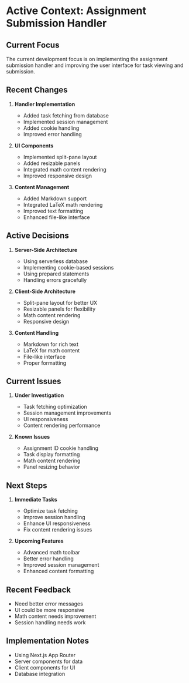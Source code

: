 # Active Context: Assignment Submission Handler

## Current Focus

The current development focus is on implementing the assignment submission handler and improving the user interface for task viewing and submission.

## Recent Changes

1. **Handler Implementation**

   - Added task fetching from database
   - Implemented session management
   - Added cookie handling
   - Improved error handling

2. **UI Components**

   - Implemented split-pane layout
   - Added resizable panels
   - Integrated math content rendering
   - Improved responsive design

3. **Content Management**
   - Added Markdown support
   - Integrated LaTeX math rendering
   - Improved text formatting
   - Enhanced file-like interface

## Active Decisions

1. **Server-Side Architecture**

   - Using serverless database
   - Implementing cookie-based sessions
   - Using prepared statements
   - Handling errors gracefully

2. **Client-Side Architecture**

   - Split-pane layout for better UX
   - Resizable panels for flexibility
   - Math content rendering
   - Responsive design

3. **Content Handling**
   - Markdown for rich text
   - LaTeX for math content
   - File-like interface
   - Proper formatting

## Current Issues

1. **Under Investigation**

   - Task fetching optimization
   - Session management improvements
   - UI responsiveness
   - Content rendering performance

2. **Known Issues**
   - Assignment ID cookie handling
   - Task display formatting
   - Math content rendering
   - Panel resizing behavior

## Next Steps

1. **Immediate Tasks**

   - Optimize task fetching
   - Improve session handling
   - Enhance UI responsiveness
   - Fix content rendering issues

2. **Upcoming Features**
   - Advanced math toolbar
   - Better error handling
   - Improved session management
   - Enhanced content formatting

## Recent Feedback

- Need better error messages
- UI could be more responsive
- Math content needs improvement
- Session handling needs work

## Implementation Notes

- Using Next.js App Router
- Server components for data
- Client components for UI
- Database integration
